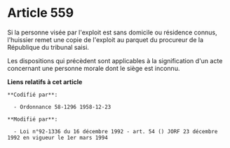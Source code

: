 # Article 559

Si la personne visée par l'exploit est sans domicile ou résidence connus, l'huissier remet une copie de l'exploit au parquet
du procureur de la République du tribunal saisi.

Les dispositions qui précèdent sont applicables à la signification d'un acte concernant une personne morale dont le siège est
inconnu.

**Liens relatifs à cet article**

	**Codifié par**:

	  - Ordonnance 58-1296 1958-12-23

	**Modifié par**:

	  - Loi n°92-1336 du 16 décembre 1992 - art. 54 () JORF 23 décembre 1992 en vigueur le 1er mars 1994
